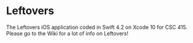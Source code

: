 # Leftovers
The Leftovers iOS application coded in Swift 4.2 on Xcode 10 for CSC 415.
Please go to the Wiki for a lot of info on Leftovers!

